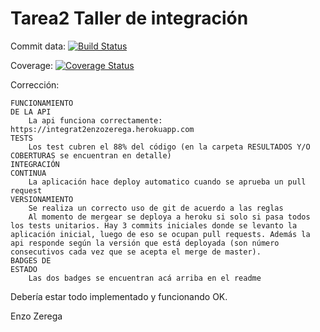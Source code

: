 # Tarea2 Taller de integración

Commit data: [![Build Status](https://api.travis-ci.org/eczerega/integrat2enzozerega.png)](https://travis-ci.org/eczerega/integrat2enzozerega)

Coverage: [![Coverage Status](https://coveralls.io/repos/github/eczerega/integrat2enzozerega/badge.svg?branch=master)](https://coveralls.io/github/eczerega/integrat2enzozerega?branch=master)

Corrección:

	FUNCIONAMIENTO
	DE LA API
		La api funciona correctamente: https://integrat2enzozerega.herokuapp.com
	TESTS
		Los test cubren el 88% del código (en la carpeta RESULTADOS Y/O COBERTURAS se encuentran en detalle)
	INTEGRACIÓN
	CONTINUA
		La aplicación hace deploy automatico cuando se aprueba un pull request
	VERSIONAMIENTO
		Se realiza un correcto uso de git de acuerdo a las reglas
		Al momento de mergear se deploya a heroku si solo si pasa todos los tests unitarios. Hay 3 commits iniciales donde se levanto la aplicación inicial, luego de eso se ocupan pull requests. Además la api responde según la versión que está deployada (son número consecutivos cada vez que se acepta el merge de master).
	BADGES DE
	ESTADO
		Las dos badges se encuentran acá arriba en el readme

Debería estar todo implementado y funcionando OK.

Enzo Zerega

